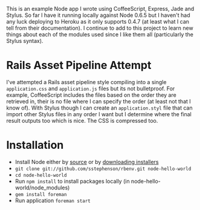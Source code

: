 This is an example Node app I wrote using CoffeeScript, Express, Jade and Stylus. So far I have it running locally against Node 0.6.5 but I haven't had any luck deploying to Heroku as it only supports 0.4.7 (at least what I can tell from their documentation). I continue to add to this project to learn new things about each of the modules used since I like them all (particularly the Stylus syntax).

# Rails Asset Pipeline Attempt

I've attempted a Rails asset pipeline style compiling into a single `application.css` and `application.js` files but its not bulletproof. For example, CoffeeScript includes the files based on the order they are retrieved in, their is no file where I can specify the order (at least not that I know of). With Stylus though I can create an `application.styl` file that can import other Stylus files in any order I want but I determine where the final result outputs too which is nice. The CSS is compressed too.

# Installation

- Install Node either by [source](http://increaseyourgeek.wordpress.com/2010/08/18/install-node-js-without-using-sudo/) or by [downloading installers](http://nodejs.org/#download)
- ```git clone git://github.com/sstephenson/rbenv.git node-hello-world```
- ```cd node-hello-world```
- Run ```npm install``` to install packages locally (in node-hello-world/node_modules)
- ```gem install foreman```
- Run application ```foreman start```
